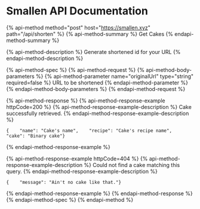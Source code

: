 # Smallen API Documentation

{% api-method method="post" host="https://smallen.xyz" path="/api/shorten" %}
{% api-method-summary %}
Get Cakes
{% endapi-method-summary %}

{% api-method-description %}
Generate shortened id for your URL
{% endapi-method-description %}

{% api-method-spec %}
{% api-method-request %}
{% api-method-body-parameters %}
{% api-method-parameter name="originalUrl" type="string" required=false %}
URL to be shortened
{% endapi-method-parameter %}
{% endapi-method-body-parameters %}
{% endapi-method-request %}

{% api-method-response %}
{% api-method-response-example httpCode=200 %}
{% api-method-response-example-description %}
Cake successfully retrieved.
{% endapi-method-response-example-description %}

```
{    "name": "Cake's name",    "recipe": "Cake's recipe name",    "cake": "Binary cake"}
```
{% endapi-method-response-example %}

{% api-method-response-example httpCode=404 %}
{% api-method-response-example-description %}
Could not find a cake matching this query.
{% endapi-method-response-example-description %}

```
{    "message": "Ain't no cake like that."}
```
{% endapi-method-response-example %}
{% endapi-method-response %}
{% endapi-method-spec %}
{% endapi-method %}



